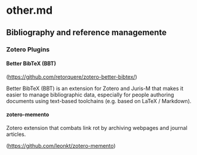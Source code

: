 # other.md

## Bibliography and reference managemente 

### Zotero Plugins

#### Better BibTeX (BBT)

(https://github.com/retorquere/zotero-better-bibtex/)

Better BibTeX (BBT) is an extension for Zotero and Juris-M that makes it easier to manage bibliographic data, especially for people authoring documents using text-based toolchains (e.g. based on LaTeX / Markdown).

#### zotero-memento

Zotero extension that combats link rot by archiving webpages and journal articles. 

(https://github.com/leonkt/zotero-memento)